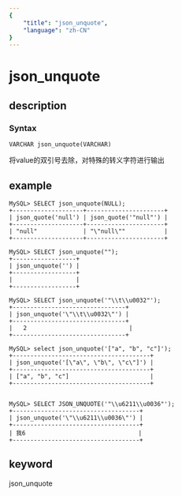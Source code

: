 ```yaml
---
{
    "title": "json_unquote",
    "language": "zh-CN"
}
---
```


<!-- 
Licensed to the Apache Software Foundation (ASF) under one
or more contributor license agreements.  See the NOTICE file
distributed with this work for additional information
regarding copyright ownership.  The ASF licenses this file
to you under the Apache License, Version 2.0 (the
"License"); you may not use this file except in compliance
with the License.  You may obtain a copy of the License at

  http://www.apache.org/licenses/LICENSE-2.0

Unless required by applicable law or agreed to in writing,
software distributed under the License is distributed on an
"AS IS" BASIS, WITHOUT WARRANTIES OR CONDITIONS OF ANY
KIND, either express or implied.  See the License for the
specific language governing permissions and limitations
under the License.
-->

# json_unquote
## description
### Syntax

`VARCHAR json_unquote(VARCHAR)`


将value的双引号去除，对特殊的转义字符进行输出

## example

```
MySQL> SELECT json_unquote(NULL);
+--------------------+----------------------+
| json_quote('null') | json_quote('"null"') |
+--------------------+----------------------+
| "null"             | "\"null\""           |
+--------------------+----------------------+

MySQL> SELECT json_unquote("");
+------------------+
| json_unquote('') |
+------------------+
|                  |
+------------------+

MySQL> SELECT json_unquote('"\\t\\u0032"');
+--------------------------------+
| json_unquote('\"\\t\\u0032\"') |
+--------------------------------+
| 	2                             |
+--------------------------------+

MySQL> select json_unquote('["a", "b", "c"]');
+---------------------------------------+
| json_unquote('[\"a\", \"b\", \"c\"]') |
+---------------------------------------+
| ["a", "b", "c"]                       |
+---------------------------------------+


MySQL> SELECT JSON_UNQUOTE('"\\u6211\\u0036"');
+------------------------------------+
| json_unquote('\"\\u6211\\u0036\"') |
+------------------------------------+
| 我6                                |
+------------------------------------+

```
## keyword
json_unquote
